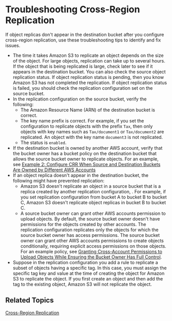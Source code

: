 # Troubleshooting Cross\-Region Replication<a name="crr-troubleshoot"></a>

If object replicas don't appear in the destination bucket after you configure cross\-region replication, use these troubleshooting tips to identify and fix issues\.
+ The time it takes Amazon S3 to replicate an object depends on the size of the object\. For large objects, replication can take up to several hours\. If the object that is being replicated is large, check later to see if it appears in the destination bucket\. You can also check the source object replication status\. If object replication status is pending, then you know Amazon S3 has not completed the replication\. If object replication status is failed, you should check the replication configuration set on the source bucket\.
+ In the replication configuration on the source bucket, verify the following:
  + The Amazon Resource Name \(ARN\) of the destination bucket is correct\.
  + The key name prefix is correct\. For example, if you set the configuration to replicate objects with the prefix `Tax`, then only objects with key names such as `Tax/document1` or `Tax/document2` are replicated\. An object with the key name `document3` is not replicated\.
  + The status is `enabled`\.
+ If the destination bucket is owned by another AWS account, verify that the bucket owner has a bucket policy on the destination bucket that allows the source bucket owner to replicate objects\. For an example, see [Example 2: Configure CRR When Source and Destination Buckets Are Owned by Different AWS Accounts](crr-walkthrough-2.md)
+ If an object replica doesn't appear in the destination bucket, the following might have prevented replication:
  + Amazon S3 doesn't replicate an object in a source bucket that is a replica created by another replication configuration, \. For example, if you set replication configuration from bucket A to bucket B to bucket C, Amazon S3 doesn't replicate object replicas in bucket B to bucket C\.
  + A source bucket owner can grant other AWS accounts permission to upload objects\. By default, the source bucket owner doesn't have permissions for the objects created by other accounts\. The replication configuration replicates only the objects for which the source bucket owner has access permissions\. The source bucket owner can grant other AWS accounts permissions to create objects conditionally, requiring explicit access permissions on those objects\. For an example policy, see [Granting Cross\-Account Permissions to Upload Objects While Ensuring the Bucket Owner Has Full Control](example-bucket-policies.md#example-bucket-policies-use-case-8)\.
+ Suppose in the replication configuration you add a rule to replicate a subset of objects having a specific tag\. In this case, you must assign the specific tag key and value at the time of creating the object for Amazon S3 to replicate the object\. If you first create an object and then add the tag to the existing object, Amazon S3 will not replicate the object\.

## Related Topics<a name="crr-troubleshoot-related-topics"></a>

[Cross\-Region Replication ](crr.md)